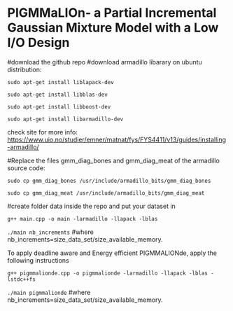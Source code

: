 # PIGMMaLIOn- a Partial Incremental Gaussian Mixture Model with a Low I/O Design

#download the github repo
#download armadillo libarary on ubuntu distribution:

`sudo apt-get install liblapack-dev`

`sudo apt-get install libblas-dev`

`sudo apt-get install libboost-dev`

`sudo apt-get install libarmadillo-dev`

check site for more info: https://www.uio.no/studier/emner/matnat/fys/FYS4411/v13/guides/installing-armadillo/

#Replace the files gmm_diag_bones and gmm_diag_meat of the armadillo source code:

`sudo cp gmm_diag_bones /usr/include/armadillo_bits/gmm_diag_bones`

`sudo cp gmm_diag_meat /usr/include/armadillo_bits/gmm_diag_meat`

#create folder data inside the repo and put your dataset in

`g++ main.cpp -o main -larmadillo -llapack -lblas`
 
`./main nb_increments` #where nb_increments=size_data_set/size_available_memory.



To apply deadline aware and Energy efficient PIGMMALIONde, apply the following instructions 


 `g++ pigmmalionde.cpp -o pigmmalionde -larmadillo -llapack -lblas -lstdc++fs`

 `./main pigmmalionde` #where nb_increments=size_data_set/size_available_memory.